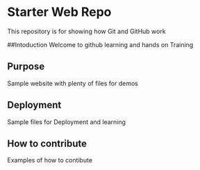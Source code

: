 # Starter Web Repo

This repository is for showing how Git and GitHub work

##Intoduction
Welcome to github learning and hands on Training

## Purpose

Sample website with plenty of files for demos

## Deployment

Sample files for Deployment and learning

## How to contribute

Examples of how to contibute
